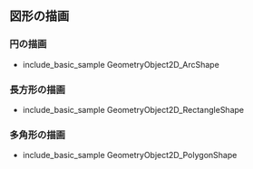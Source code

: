 ﻿
## 図形の描画

### 円の描画

* include_basic_sample GeometryObject2D_ArcShape

### 長方形の描画

* include_basic_sample GeometryObject2D_RectangleShape

### 多角形の描画

* include_basic_sample GeometryObject2D_PolygonShape